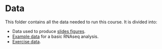 # Data

This folder contains all the data needed to run this course. It is divided into:
- Data used to produce [slides figures](./slides_data).
- [Example data](./example_data) for a basic RNAseq analysis.
- [Exercise data](./exercise_data).